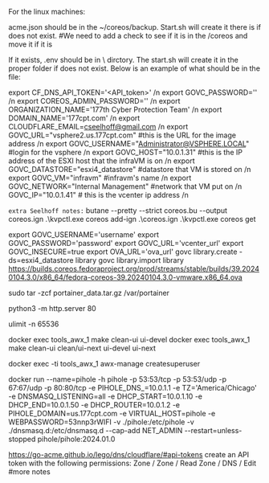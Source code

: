 For the linux machines:

acme.json should be in the ~/coreos/backup. Start.sh will create it there is if does not exist. #We need to add a check to see if it is in the /coreos and move it if it is

If it exists, .env should be in \ dirctory. The start.sh will create it in the proper folder if does not exist.  Below is an example of what should be in the file:

export CF_DNS_API_TOKEN='<API_token>' /n 
export GOVC_PASSWORD='<VCenter password>' /n
export COREOS_ADMIN_PASSWORD='<CoreOS password>' /n
export ORGANIZATION_NAME='177th Cyber Protection Team' /n
export DOMAIN_NAME='177cpt.com' /n
export CLOUDFLARE_EMAIL=cseelhoff@gmail.com /n
export GOVC_URL="vsphere2.us.177cpt.com" #this is the URL for the image address /n
export GOVC_USERNAME="Administrator@VSPHERE.LOCAL" #login for the vsphere /n
export GOVC_HOST="10.0.1.31" #this is the IP address of the ESXI host that the infraVM is on /n
export GOVC_DATASTORE="esxi4_datastore" #datastore that VM is stored on /n
export GOVC_VM="infravm" #infravm's name /n
export GOVC_NETWORK="Internal Management" #network that VM put on /n
GOVC_IP="10.0.1.41" # this is the vcenter ip address /n


``extra Seelhoff notes:``
butane --pretty --strict coreos.bu --output coreos.ign
.\kvpctl.exe coreos add-ign .\coreos.ign
.\kvpctl.exe coreos get

export GOVC_USERNAME='username'
export GOVC_PASSWORD='password'
export GOVC_URL='vcenter_url'
export GOVC_INSECURE=true
export OVA_URL='ova_url'
govc library.create -ds=esxi4_datastore library
govc library.import library https://builds.coreos.fedoraproject.org/prod/streams/stable/builds/39.20240104.3.0/x86_64/fedora-coreos-39.20240104.3.0-vmware.x86_64.ova

sudo tar -zcf portainer_data.tar.gz /var/portainer

python3 -m http.server 80

ulimit -n 65536 

docker exec tools_awx_1 make clean-ui ui-devel
docker exec tools_awx_1 make clean-ui clean/ui-next ui-devel ui-next

docker exec -ti tools_awx_1 awx-manage createsuperuser

docker run --name=pihole -h pihole -p 53:53/tcp -p 53:53/udp -p 67:67/udp -p 80:80/tcp -e PIHOLE_DNS_=10.0.1.1 -e TZ='America/Chicago' -e DNSMASQ_LISTENING=all -e DHCP_START=10.0.1.10 -e DHCP_END=10.0.1.50 -e DHCP_ROUTER=10.0.1.2 -e PIHOLE_DOMAIN=us.177cpt.com -e VIRTUAL_HOST=pihole -e WEBPASSWORD=53nnp3rWIFI -v ./pihole:/etc/pihole -v ./dnsmasq.d:/etc/dnsmasq.d --cap-add NET_ADMIN --restart=unless-stopped pihole/pihole:2024.01.0

https://go-acme.github.io/lego/dns/cloudflare/#api-tokens
create an API token with the following permissions:
Zone / Zone / Read
Zone / DNS / Edit
#more notes